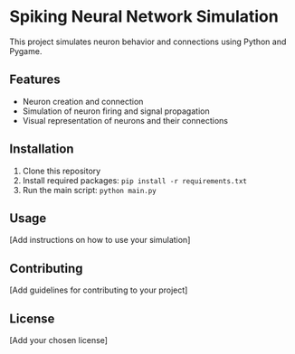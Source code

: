 # Spiking Neural Network Simulation

This project simulates neuron behavior and connections using Python and Pygame.

## Features
- Neuron creation and connection
- Simulation of neuron firing and signal propagation
- Visual representation of neurons and their connections

## Installation
1. Clone this repository
2. Install required packages: `pip install -r requirements.txt`
3. Run the main script: `python main.py`

## Usage
[Add instructions on how to use your simulation]

## Contributing
[Add guidelines for contributing to your project]

## License
[Add your chosen license]